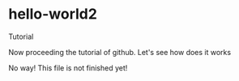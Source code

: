 # hello-world2
Tutorial

Now proceeding the tutorial of github.
Let's see how does it works

No way! This file is not finished yet!
